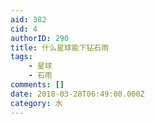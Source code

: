 ```yaml
---
aid: 382
cid: 4
authorID: 290
title: 什么星球能下钻石雨
tags:
    - 星球
    - 石雨
comments: []
date: 2018-03-28T06:49:00.000Z
category: 水
---
```




